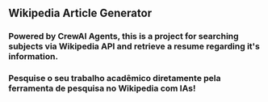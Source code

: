 ## Wikipedia Article Generator

### Powered by CrewAI Agents, this is a project for searching subjects via Wikipedia API and retrieve a resume regarding it's information.

### Pesquise o seu trabalho acadêmico diretamente pela ferramenta de pesquisa no Wikipedia com IAs!
